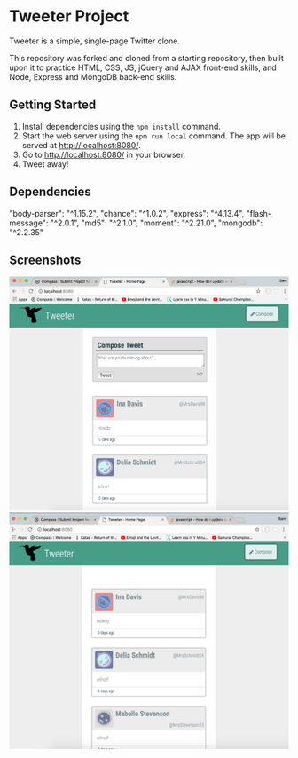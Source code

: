 # Tweeter Project

Tweeter is a simple, single-page Twitter clone.

This repository was forked and cloned from a starting repository, then built upon it to practice  HTML, CSS, JS, jQuery and AJAX front-end skills, and Node, Express and MongoDB back-end skills.

## Getting Started

1. Install dependencies using the `npm install` command.
2. Start the web server using the `npm run local` command. The app will be served at <http://localhost:8080/>.
3. Go to <http://localhost:8080/> in your browser.
4. Tweet away!

## Dependencies

"body-parser": "^1.15.2",
"chance": "^1.0.2",
"express": "^4.13.4",
"flash-message": "^2.0.1",
"md5": "^2.1.0",
"moment": "^2.21.0",
"mongodb": "^2.2.35"

## Screenshots

!["Screenshot with compose box"](https://github.com/samvschantz/tweeter/blob/master/docs/ComposeBoxToggledOn.png)
!["Screenshot without compose box"](https://github.com/samvschantz/tweeter/blob/master/docs/WithoutComposeBox.png)
